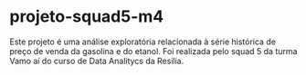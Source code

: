 # projeto-squad5-m4
Este projeto é uma análise exploratória relacionada à série histórica de preço de venda da gasolina e do etanol. Foi realizada pelo squad 5 da turma Vamo aí do curso de Data Analitycs da Resilia.

